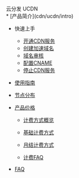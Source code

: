 
<div class="sidebar_title icon__ucdn"> 云分发 UCDN</div>
* [产品简介](cdn/ucdn/intro)    

* 快速上手    
    * [开通CDN服务](cdn/ucdn/quick/open)
    * [创建加速域名](cdn/ucdn/quick/create)
    * [域名审核](cdn/ucdn/quick/check)
    * [配置CNAME](cdn/ucdn/quick/cname)
    * [停止CDN服务](cdn/ucdn/quick/stop)    
    
* [使用指南](cdn/ucdn/guide)    

* [节点分布](cdn/ucdn/node)   

* [产品价格](cdn/ucdn/charge)    

    * [计费方式概览](cdn/ucdn/charge/type)

    * [基础计费方式](cdn/ucdn/charge/flowday)

    * [月结计费方式](cdn/ucdn/charge/month)

    * [计费FAQ](cdn/ucdn/charge/faq)	

* [FAQ](cdn/ucdn/faq)
  
  ​    


​    

